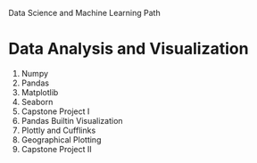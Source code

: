 Data Science and Machine Learning Path

# Data Analysis and Visualization
1. Numpy
2. Pandas
3. Matplotlib
4. Seaborn
5. Capstone Project I
6. Pandas Builtin Visualization
7. Plottly and Cufflinks
8. Geographical Plotting
9. Capstone Project II
